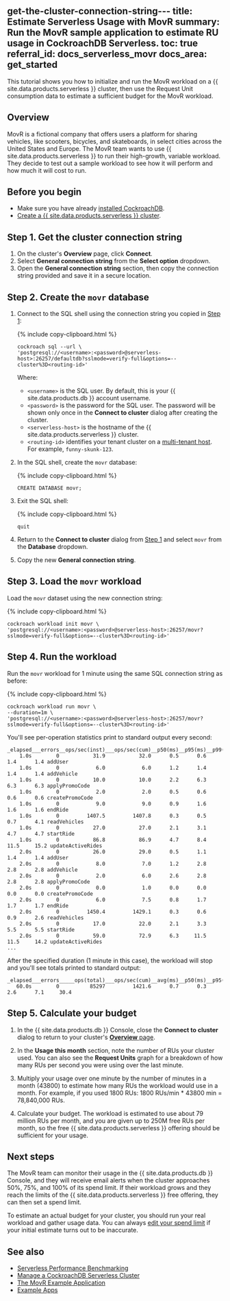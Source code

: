 get-the-cluster-connection-string---
title: Estimate Serverless Usage with MovR
summary: Run the MovR sample application to estimate RU usage in CockroachDB Serverless.
toc: true
referral_id: docs_serverless_movr
docs_area: get_started
---

This tutorial shows you how to initialize and run the MovR workload on a {{ site.data.products.serverless }} cluster, then use the Request Unit consumption data to estimate a sufficient budget for the MovR workload.

## Overview

MovR is a fictional company that offers users a platform for sharing vehicles, like scooters, bicycles, and skateboards, in select cities across the United States and Europe. The MovR team wants to use {{ site.data.products.serverless }} to run their high-growth, variable workload. They decide to test out a sample workload to see how it will perform and how much it will cost to run.

## Before you begin

- Make sure you have already [installed CockroachDB](../{{site.versions["stable"]}}/install-cockroachdb.html).
- [Create a {{ site.data.products.serverless }} cluster](quickstart.html).

## Step 1. Get the cluster connection string

1. On the cluster's **Overview** page, click **Connect**.
1. Select **General connection string** from the **Select option** dropdown.
1. Open the **General connection string** section, then copy the connection string provided and save it in a secure location.

## Step 2. Create the `movr` database

1. Connect to the SQL shell using the connection string you copied in [Step 1](#step-1-get-the-cluster-connection-string):

    {% include copy-clipboard.html %}
    ~~~ shell
    cockroach sql --url \
    'postgresql://<username>:<password>@serverless-host>:26257/defaultdb?sslmode=verify-full&options=--cluster%3D<routing-id>'
    ~~~
    
    Where:
      - `<username>` is the SQL user. By default, this is your {{ site.data.products.db }} account username.
      - `<password>` is the password for the SQL user. The password will be shown only once in the **Connect to cluster** dialog after creating the cluster.
      - `<serverless-host>` is the hostname of the {{ site.data.products.serverless }} cluster.
      - `<routing-id>` identifies your tenant cluster on a [multi-tenant host](https://www.cockroachlabs.com/docs/cockroachcloud/architecture.html#architecture). For example, `funny-skunk-123`.

1. In the SQL shell, create the `movr` database:

    {% include copy-clipboard.html %}
    ~~~ shell
    CREATE DATABASE movr;
    ~~~

1. Exit the SQL shell:

    {% include copy-clipboard.html %}
    ~~~ shell
    quit
    ~~~
  
1. Return to the **Connect to cluster** dialog from [Step 1](#step-1-set-up-your-cluster-connection) and select `movr` from the **Database** dropdown.

1. Copy the new **General connection string**.

## Step 3. Load the `movr` workload

Load the `movr` dataset using the new connection string:

  {% include copy-clipboard.html %}
  ~~~ shell
  cockroach workload init movr \
  'postgresql://<username>:<password>@serverless-host>:26257/movr?sslmode=verify-full&options=--cluster%3D<routing-id>'
  ~~~

## Step 4. Run the workload

Run the `movr` workload for 1 minute using the same SQL connection string as before:

  {% include copy-clipboard.html %}
  ~~~ shell
  cockroach workload run movr \
  --duration=1m \
  'postgresql://<username>:<password>@serverless-host>:26257/movr?sslmode=verify-full&options=--cluster%3D<routing-id>'
  ~~~

  You'll see per-operation statistics print to standard output every second:

  ~~~
  _elapsed___errors__ops/sec(inst)___ops/sec(cum)__p50(ms)__p95(ms)__p99(ms)_pMax(ms)
      1.0s        0           31.9           32.0      0.5      0.6      1.4      1.4 addUser
      1.0s        0            6.0            6.0      1.2      1.4      1.4      1.4 addVehicle
      1.0s        0           10.0           10.0      2.2      6.3      6.3      6.3 applyPromoCode
      1.0s        0            2.0            2.0      0.5      0.6      0.6      0.6 createPromoCode
      1.0s        0            9.0            9.0      0.9      1.6      1.6      1.6 endRide
      1.0s        0         1407.5         1407.8      0.3      0.5      0.7      4.1 readVehicles
      1.0s        0           27.0           27.0      2.1      3.1      4.7      4.7 startRide
      1.0s        0           86.8           86.9      4.7      8.4     11.5     15.2 updateActiveRides
      2.0s        0           26.0           29.0      0.5      1.1      1.4      1.4 addUser
      2.0s        0            8.0            7.0      1.2      2.8      2.8      2.8 addVehicle
      2.0s        0            2.0            6.0      2.6      2.8      2.8      2.8 applyPromoCode
      2.0s        0            0.0            1.0      0.0      0.0      0.0      0.0 createPromoCode
      2.0s        0            6.0            7.5      0.8      1.7      1.7      1.7 endRide
      2.0s        0         1450.4         1429.1      0.3      0.6      0.9      2.6 readVehicles
      2.0s        0           17.0           22.0      2.1      3.3      5.5      5.5 startRide
      2.0s        0           59.0           72.9      6.3     11.5     11.5     14.2 updateActiveRides
  ...
  ~~~

  After the specified duration (1 minute in this case), the workload will stop and you'll see totals printed to standard output:

  ~~~
  _elapsed___errors_____ops(total)___ops/sec(cum)__avg(ms)__p50(ms)__p95(ms)__p99(ms)_pMax(ms)__result
     60.0s        0          85297         1421.6      0.7      0.3      2.6      7.1     30.4
  ~~~
      
## Step 5. Calculate your budget

1. In the {{ site.data.products.db }} Console, close the **Connect to cluster** dialog to return to your cluster's [**Overview** page](cluster-overview-page.html).

1. In the **Usage this month** section, note the number of RUs your cluster used. You can also see the **Request Units** graph for a breakdown of how many RUs per second you were using over the last minute.

1. Multiply your usage over one minute by the number of minutes in a month (43800) to estimate how many RUs the workload would use in a month. For example, if you used 1800 RUs: 1800 RUs/min * 43800 min = 78,840,000 RUs.

1. Calculate your budget. The workload is estimated to use about 79 million RUs per month, and you are given up to 250M free RUs per month, so the free {{ site.data.products.serverless }} offering should be sufficient for your usage.

## Next steps

The MovR team can monitor their usage in the {{ site.data.products.db }} Console, and they will receive email alerts when the cluster approaches 50%, 75%, and 100% of its spend limit. If their workload grows and they reach the limits of the {{ site.data.products.serverless }} free offering, they can then set a spend limit.

To estimate an actual budget for your cluster, you should run your real workload and gather usage data. You can always [edit your spend limit](serverless-cluster-management.html) if your initial estimate turns out to be inaccurate.

## See also

- [Serverless Performance Benchmarking](serverless-benchmarking.html)
- [Manage a CockroachDB Serverless Cluster](serverless-cluster-management.html)
- [The MovR Example Application](../stable/movr.html)
- [Example Apps](../stable/example-apps.html)

